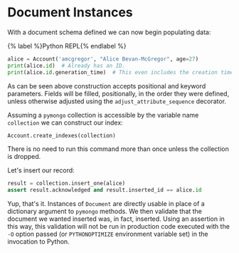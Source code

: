 # Document Instances

With a document schema defined we can now begin populating data:

{% label %}Python REPL{% endlabel %}
```python
alice = Account('amcgregor', "Alice Bevan-McGregor", age=27)
print(alice.id)  # Already has an ID.
print(alice.id.generation_time)  # This even includes the creation time.
```
As can be seen above construction accepts positional and keyword parameters. Fields will be filled, positionally, in the order they were defined, unless otherwise adjusted using the `adjust_attribute_sequence` decorator.

Assuming a `pymongo` collection is accessible by the variable name `collection` we can construct our index:

```python
Account.create_indexes(collection)
```

There is no need to run this command more than once unless the collection is dropped.

Let's insert our record:

```python
result = collection.insert_one(alice)
assert result.acknowledged and result.inserted_id == alice.id
```

Yup, that's it. Instances of `Document` are directly usable in place of a dictionary argument to `pymongo` methods. We then validate that the document we wanted inserted was, in fact, inserted. Using an assertion in this way, this validation will not be run in production code executed with the `-O` option passed (or `PYTHONOPTIMIZE` environment variable set) in the invocation to Python.
